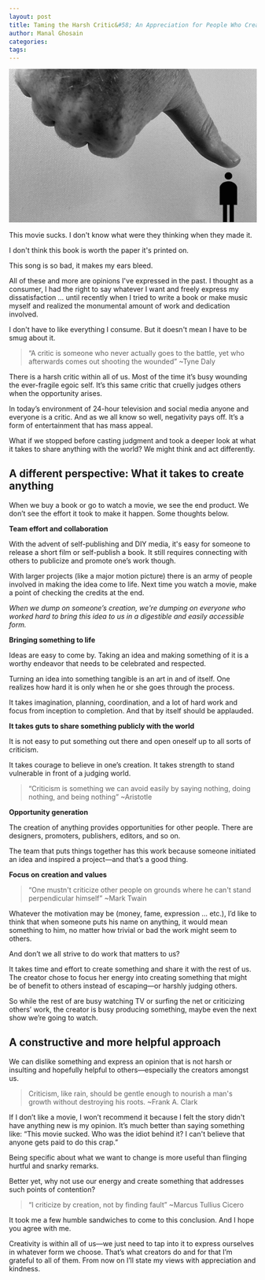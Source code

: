 ```yaml
---
layout: post
title: Taming the Harsh Critic&#58; An Appreciation for People Who Create and Share with the World
author: Manal Ghosain
categories:
tags:
---
```


![Thumbs down](/images/thumb.jpg)

This movie sucks. I don't know what were they thinking when they made it. 

I don't think this book is worth the paper it's printed on. 

This song is so bad, it makes my ears bleed. 

All of these and more are opinions I've expressed in the past. I thought as a consumer, I had the right to say whatever I want and freely express my dissatisfaction … until recently when I tried to write a book or make music myself and realized the monumental amount of work and dedication involved. 

I don't have to like everything I consume. But it doesn't mean I have to be smug about it. 

> “A critic is someone who never actually goes to the battle, yet who afterwards comes out shooting the wounded” ~Tyne Daly

There is a harsh critic within all of us. Most of the time it’s busy wounding the ever-fragile egoic self. It’s this same critic that cruelly judges others when the opportunity arises.

In today’s environment of 24-hour television and social media anyone and everyone is a critic. And as we all know so well, negativity pays off. It’s a form of entertainment that has mass appeal.

What if we stopped before casting judgment and took a deeper look at what it takes to share anything with the world? We might think and act differently.

## A different perspective: What it takes to create anything

When we buy a book or go to watch a movie, we see the end product. We don’t see the effort it took to make it happen. Some thoughts below. 

**Team effort and collaboration** 

With the advent of self-publishing and DIY media, it's easy for someone to release a short film or self-publish a book. It still requires connecting with others to publicize and promote one’s work though. 

With larger projects (like a major motion picture) there is an army of people involved in making the idea come to life. Next time you watch a movie, make a point of checking the credits at the end. 

_When we dump on someone’s creation, we're dumping on everyone who worked hard to bring this idea to us in a digestible and easily accessible form._ 

**Bringing something to life** 

Ideas are easy to come by. Taking an idea and making something of it is a worthy endeavor that needs to be celebrated and respected. 

Turning an idea into something tangible is an art in and of itself. One realizes how hard it is only when he or she goes through the process. 

It takes imagination, planning, coordination, and a lot of hard work and focus from inception to completion. And that by itself should be applauded. 

**It takes guts to share something publicly with the world** 

It is not easy to put something out there and open oneself up to all sorts of criticism. 

It takes courage to believe in one’s creation. It takes strength to stand vulnerable in front of a judging world. 

> “Criticism is something we can avoid easily by saying nothing, doing nothing, and being nothing” ~Aristotle

**Opportunity generation** 

The creation of anything provides opportunities for other people. There are designers, promoters, publishers, editors, and so on. 

The team that puts things together has this work because someone initiated an idea and inspired a project—and that’s a good thing. 

**Focus on creation and values**

> “One mustn't criticize other people on grounds where he can't stand perpendicular himself” ~Mark Twain

Whatever the motivation may be (money, fame, expression … etc.), I’d like to think that when someone puts his name on anything, it would mean something to him, no matter how trivial or bad the work might seem to others.

And don’t we all strive to do work that matters to us?

It takes time and effort to create something and share it with the rest of us. The creator chose to focus her energy into creating something that might be of benefit to others instead of escaping—or harshly judging others.

So while the rest of are busy watching TV or surfing the net or criticizing others’ work, the creator is busy producing something, maybe even the next show we’re going to watch.

## A constructive and more helpful approach

We can dislike something and express an opinion that is not harsh or insulting and hopefully helpful to others—especially the creators amongst us. 

> Criticism, like rain, should be gentle enough to nourish a man's growth without destroying his roots. ~Frank A. Clark

If I don’t like a movie, I won’t recommend it because I felt the story didn't have anything new is my opinion. It’s much better than saying something like: “This movie sucked. Who was the idiot behind it? I can't believe that anyone gets paid to do this crap.” 

Being specific about what we want to change is more useful than flinging hurtful and snarky remarks. 

Better yet, why not use our energy and create something that addresses such points of contention? 

> “I criticize by creation, not by finding fault” ~Marcus Tullius Cicero

It took me a few humble sandwiches to come to this conclusion. And I hope you agree with me. 

Creativity is within all of us—we just need to tap into it to express ourselves in whatever form we choose. That’s what creators do and for that I’m grateful to all of them. From now on I’ll state my views with appreciation and kindness.